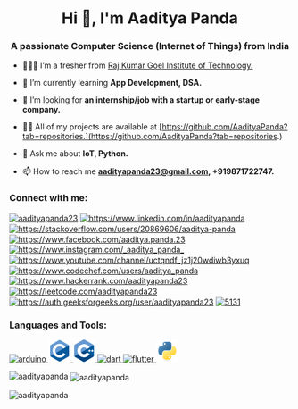 <h1 align="center">Hi 👋, I'm Aaditya Panda</h1>
<h3 align="center">A passionate Computer Science (Internet of Things) from India</h3>

- 🧑🏽‍🎓 I’m a fresher from [Raj Kumar Goel Institute of Technology.](https://rkgit.edu.in)

- 🌱 I’m currently learning **App Development, DSA.**

- 🤝 I’m looking for **an internship/job with a startup or early-stage company.**

- 👨‍💻 All of my projects are available at [https://github.com/AadityaPanda?tab=repositories.](https://github.com/AadityaPanda?tab=repositories.)

- 💬 Ask me about **IoT, Python.**

- 📫 How to reach me **aadityapanda23@gmail.com, +919871722747.**

<h3 align="left">Connect with me:</h3>
<p align="left">
<a href="https://twitter.com/aadityapanda23" target="blank"><img align="center" src="https://raw.githubusercontent.com/rahuldkjain/github-profile-readme-generator/master/src/images/icons/Social/twitter.svg" alt="aadityapanda23" height="30" width="40" /></a>
<a href="https://linkedin.com/in/https://www.linkedin.com/in/aadityapanda" target="blank"><img align="center" src="https://raw.githubusercontent.com/rahuldkjain/github-profile-readme-generator/master/src/images/icons/Social/linked-in-alt.svg" alt="https://www.linkedin.com/in/aadityapanda" height="30" width="40" /></a>
<a href="https://stackoverflow.com/users/https://stackoverflow.com/users/20869606/aaditya-panda" target="blank"><img align="center" src="https://raw.githubusercontent.com/rahuldkjain/github-profile-readme-generator/master/src/images/icons/Social/stack-overflow.svg" alt="https://stackoverflow.com/users/20869606/aaditya-panda" height="30" width="40" /></a>
<a href="https://fb.com/https://www.facebook.com/aaditya.panda.23" target="blank"><img align="center" src="https://raw.githubusercontent.com/rahuldkjain/github-profile-readme-generator/master/src/images/icons/Social/facebook.svg" alt="https://www.facebook.com/aaditya.panda.23" height="30" width="40" /></a>
<a href="https://instagram.com/https://www.instagram.com/_aaditya_panda_" target="blank"><img align="center" src="https://raw.githubusercontent.com/rahuldkjain/github-profile-readme-generator/master/src/images/icons/Social/instagram.svg" alt="https://www.instagram.com/_aaditya_panda_" height="30" width="40" /></a>
<a href="https://www.youtube.com/c/https://www.youtube.com/channel/uctqndf_jz1j20wdiwb3yxuq" target="blank"><img align="center" src="https://raw.githubusercontent.com/rahuldkjain/github-profile-readme-generator/master/src/images/icons/Social/youtube.svg" alt="https://www.youtube.com/channel/uctqndf_jz1j20wdiwb3yxuq" height="30" width="40" /></a>
<a href="https://www.codechef.com/users/https://www.codechef.com/users/aaditya_panda" target="blank"><img align="center" src="https://cdn.jsdelivr.net/npm/simple-icons@3.1.0/icons/codechef.svg" alt="https://www.codechef.com/users/aaditya_panda" height="30" width="40" /></a>
<a href="https://www.hackerrank.com/https://www.hackerrank.com/aadityapanda23" target="blank"><img align="center" src="https://raw.githubusercontent.com/rahuldkjain/github-profile-readme-generator/master/src/images/icons/Social/hackerrank.svg" alt="https://www.hackerrank.com/aadityapanda23" height="30" width="40" /></a>
<a href="https://www.leetcode.com/https://leetcode.com/aadityapanda23" target="blank"><img align="center" src="https://raw.githubusercontent.com/rahuldkjain/github-profile-readme-generator/master/src/images/icons/Social/leet-code.svg" alt="https://leetcode.com/aadityapanda23" height="30" width="40" /></a>
<a href="https://auth.geeksforgeeks.org/user/https://auth.geeksforgeeks.org/user/aadityapanda23" target="blank"><img align="center" src="https://raw.githubusercontent.com/rahuldkjain/github-profile-readme-generator/master/src/images/icons/Social/geeks-for-geeks.svg" alt="https://auth.geeksforgeeks.org/user/aadityapanda23" height="30" width="40" /></a>
<a href="https://discord.gg/5131" target="blank"><img align="center" src="https://raw.githubusercontent.com/rahuldkjain/github-profile-readme-generator/master/src/images/icons/Social/discord.svg" alt="5131" height="30" width="40" /></a>
</p>

<h3 align="left">Languages and Tools:</h3>
<p align="left"> <a href="https://www.arduino.cc/" target="_blank" rel="noreferrer"> <img src="https://cdn.worldvectorlogo.com/logos/arduino-1.svg" alt="arduino" width="40" height="40"/> </a> <a href="https://www.cprogramming.com/" target="_blank" rel="noreferrer"> <img src="https://raw.githubusercontent.com/devicons/devicon/master/icons/c/c-original.svg" alt="c" width="40" height="40"/> </a> <a href="https://www.w3schools.com/cpp/" target="_blank" rel="noreferrer"> <img src="https://raw.githubusercontent.com/devicons/devicon/master/icons/cplusplus/cplusplus-original.svg" alt="cplusplus" width="40" height="40"/> </a> <a href="https://dart.dev" target="_blank" rel="noreferrer"> <img src="https://www.vectorlogo.zone/logos/dartlang/dartlang-icon.svg" alt="dart" width="40" height="40"/> </a> <a href="https://flutter.dev" target="_blank" rel="noreferrer"> <img src="https://www.vectorlogo.zone/logos/flutterio/flutterio-icon.svg" alt="flutter" width="40" height="40"/> </a> <a href="https://www.python.org" target="_blank" rel="noreferrer"> <img src="https://raw.githubusercontent.com/devicons/devicon/master/icons/python/python-original.svg" alt="python" width="40" height="40"/> </a> </p>

<p><img align="left" src="https://github-readme-stats.vercel.app/api/top-langs?username=aadityapanda&show_icons=true&locale=en&layout=compact" alt="aadityapanda" /></p>

<p>&nbsp;<img align="center" src="https://github-readme-stats.vercel.app/api?username=aadityapanda&show_icons=true&locale=en" alt="aadityapanda" /></p>

<p><img align="center" src="https://github-readme-streak-stats.herokuapp.com/?user=aadityapanda&" alt="aadityapanda" /></p>

